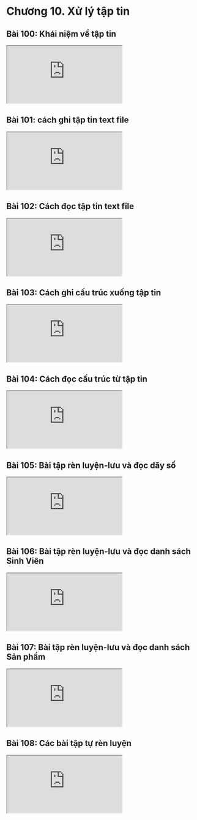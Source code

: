 # Chương 10. Xử lý tập tin
## Bài 100: Khái niệm về tập tin

<div class="videoZen">
  <iframe src="https://drive.google.com/file/d/1f9cvPBxQalkUFZL6nC60Qr_LhgVd9t5V/preview" allow="autoplay"></iframe>
</div>

## Bài 101: cách ghi tập tin text file

<div class="videoZen">
  <iframe src="https://drive.google.com/file/d/1D-GFpI20SqrKP9fWF734kf5JIRglwyDA/preview" allow="autoplay"></iframe>
</div>

## Bài 102: Cách đọc tập tin text file

<div class="videoZen">
  <iframe src="https://drive.google.com/file/d/1ZCnIuo8Q7tQ7CUZC9d6qLgg-kfs2Yfon/preview" allow="autoplay"></iframe>
</div>

## Bài 103: Cách ghi cấu trúc xuống tập tin

<div class="videoZen">
  <iframe src="https://drive.google.com/file/d/1cDuPfbikru2-s2c5D58H9d5jwCIeU-EF/preview" allow="autoplay"></iframe>
</div>

## Bài 104: Cách đọc cấu trúc từ tập tin

<div class="videoZen">
  <iframe src="https://drive.google.com/file/d/1TVAzFT_cg14iEjoRBxoY2qkuanVqjIvD/preview" allow="autoplay"></iframe>
</div>

## Bài 105: Bài tập rèn luyện-lưu và đọc dãy số

<div class="videoZen">
  <iframe src="https://drive.google.com/file/d/1V990YR_jxyjsbcfckV9ctr9BePW4zIm5/preview" allow="autoplay"></iframe>
</div>

## Bài 106: Bài tập rèn luyện-lưu và đọc danh sách Sinh Viên

<div class="videoZen">
  <iframe src="https://drive.google.com/file/d/17AG64-EJGw_hHZYLVx8T5hANClPsXfcV/preview" allow="autoplay"></iframe>
</div>

## Bài 107: Bài tập rèn luyện-lưu và đọc danh sách Sản phẩm

<div class="videoZen">
  <iframe src="https://drive.google.com/file/d/1PyTCFyv-1-RUx0F1spy9S-M4p8UhvtOq/preview" allow="autoplay"></iframe>
</div>

## Bài 108: Các bài tập tự rèn luyện

<div class="videoZen">
  <iframe src="https://drive.google.com/file/d/1ghDdudLYHdknOx7aTuYfKkZNb9ASGfnG/preview" allow="autoplay"></iframe>
</div>
